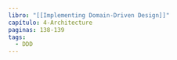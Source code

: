 ```yaml
---
libro: "[[Implementing Domain-Driven Design]]"
capítulo: 4-Architecture
paginas: 138-139
tags:
  - DDD
---
```


